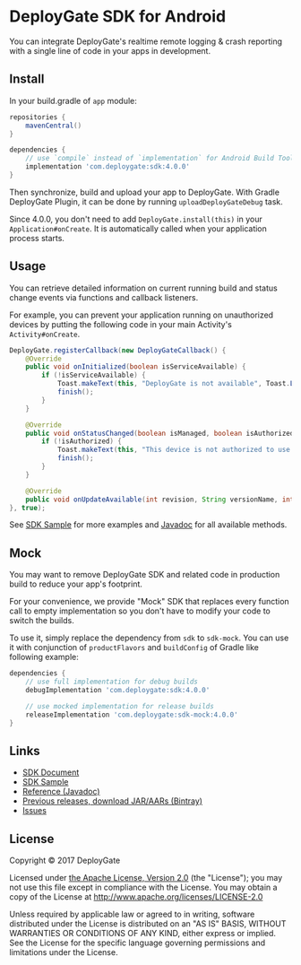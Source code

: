 # DeployGate SDK for Android

You can integrate DeployGate's realtime remote logging & crash reporting with a single line of code in your apps in development.

## Install

In your build.gradle of `app` module:

```gradle
repositories {
    mavenCentral()
}

dependencies {
    // use `compile` instead of `implementation` for Android Build Tools < 3.0
    implementation 'com.deploygate:sdk:4.0.0'
}
```

Then synchronize, build and upload your app to DeployGate. With Gradle DeployGate Plugin, it can be done by running `uploadDeployGateDebug` task.

Since 4.0.0, you don't need to add `DeployGate.install(this)` in your `Application#onCreate`. It is automatically called when your application process starts.

## Usage

You can retrieve detailed information on current running build and status change events via functions and callback listeners.

For example, you can prevent your application running on unauthorized devices by putting the following code in your main Activity's `Activity#onCreate`.

```java
DeployGate.registerCallback(new DeployGateCallback() {
    @Override
    public void onInitialized(boolean isServiceAvailable) {
        if (!isServiceAvailable) {
            Toast.makeText(this, "DeployGate is not available", Toast.LENGTH_SHORT).show();
            finish();
        }
    }

    @Override
    public void onStatusChanged(boolean isManaged, boolean isAuthorized, String loginUsername, boolean isStopped) {
        if (!isAuthorized) {
            Toast.makeText(this, "This device is not authorized to use this app", Toast.LENGTH_SHORT).show();
            finish();
        }
    }

    @Override
    public void onUpdateAvailable(int revision, String versionName, int versionCode) {}
}, true);
```


See [SDK Sample](https://github.com/deploygate/deploygate-android-sdk-sample) for more examples and [Javadoc](https://deploygate.com/javadoc) for all available methods.

## Mock

You may want to remove DeployGate SDK and related code in production build
to reduce your app's footprint.

For your convenience, we provide "Mock" SDK that replaces every function call
to empty implementation so you don't have to modify your code to switch the builds.

To use it, simply replace the dependency from `sdk` to `sdk-mock`. You can use it with conjunction of `productFlavors` and `buildConfig` of Gradle like following example:

```gradle
dependencies {
    // use full implementation for debug builds
    debugImplementation 'com.deploygate:sdk:4.0.0'

    // use mocked implementation for release builds
    releaseImplementation 'com.deploygate:sdk-mock:4.0.0'
}
```


## Links

 * [SDK Document](https://deploygate.com/docs/sdk)
 * [SDK Sample](https://github.com/deploygate/deploygate-android-sdk-sample)
 * [Reference (Javadoc)](https://deploygate.com/javadoc)
 * [Previous releases, download JAR/AARs (Bintray)](https://bintray.com/deploygate/maven/com.deploygate%3Asdk)
 * [Issues](https://github.com/deploygate/deploygate-android-sdk/issues)


## License

Copyright © 2017 DeployGate

Licensed under [the Apache License, Version 2.0](http://www.apache.org/licenses/LICENSE-2.0) (the "License"); you may not use this file except in compliance with the License. You may obtain a copy of the License at
http://www.apache.org/licenses/LICENSE-2.0

Unless required by applicable law or agreed to in writing, software distributed under the License is distributed on an "AS IS" BASIS, WITHOUT WARRANTIES OR CONDITIONS OF ANY KIND, either express or implied. See the License for the specific language governing permissions and limitations under the License.
